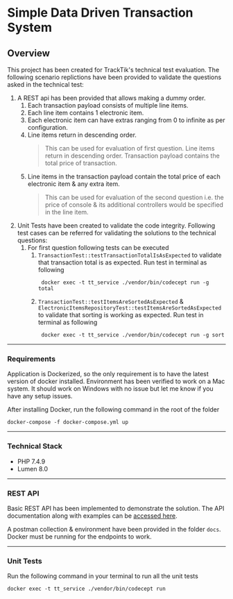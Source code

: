 # Simple Data Driven Transaction System

## Overview
This project has been created for TrackTik's technical test evaluation. The following scenario replictions have been provided
 to validate the questions asked in the technical test:
 
1. A REST api has been provided that allows making a dummy order. 
    1. Each transaction payload consists of multiple line items. 
    2. Each line item contains 1 electronic item. 
    3. Each electronic item can have extras ranging from 0 
to infinite as per configuration. 
    4. Line items return in descending order. 
       > This can be used for evaluation of first question. Line items return in descending order. 
       Transaction payload contains the total price of transaction.
    5. Line items in the transaction payload contain the total price of each electronic item & any extra item.
        > This can be used for evaluation of the second question i.e. the price of console & its additional controllers would be 
        specified in the line item.
2. Unit Tests have been created to validate the code integrity. Following test cases can be referred for validating the solutions
   to the technical questions:
   1. For first question following tests can be executed
       1. `TransactionTest::testTransactionTotalIsAsExpected` to validate that transaction total is as expected.
       Run test in terminal as following
           ```
            docker exec -t tt_service ./vendor/bin/codecept run -g total
           ```         
       2. `TransactionTest::testItemsAreSortedAsExpected` & `ElectronicItemsRepositoryTest::testItemsAreSortedAsExpected` 
       to validate that sorting is working as expected. Run test in terminal as following
           ```
            docker exec -t tt_service ./vendor/bin/codecept run -g sort
           ```    

---

### Requirements
Application is Dockerized, so the only requirement is to have the latest version of docker installed.
Environment has been verified to work on a Mac system. It should work on Windows with no issue but let me know if you
have any setup issues.

After installing Docker, run the following command in the root of the folder
```
docker-compose -f docker-compose.yml up
```

----
### Technical Stack
* PHP 7.4.9
* Lumen 8.0
---

### REST API
Basic REST API has been implemented to demonstrate the solution. The API documentation along with examples can be 
[accessed here](https://documenter.getpostman.com/view/42374/TVYF9zCq).

A postman collection & environment have been provided in the folder `docs`. Docker must be running for the endpoints 
to work.

---

### Unit Tests
Run the following command in your terminal to run all the unit tests
```
docker exec -t tt_service ./vendor/bin/codecept run 
```

 
